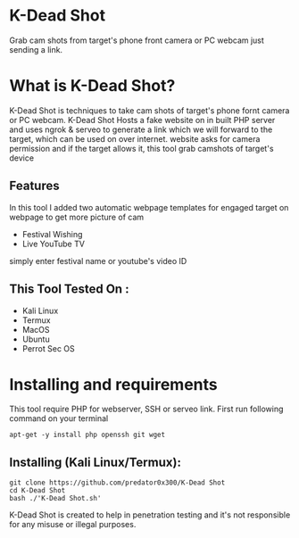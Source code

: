 # K-Dead Shot
Grab cam shots from target's phone front camera or PC webcam just sending a link.

# What is K-Dead Shot?
<p>K-Dead Shot is techniques to take cam shots of target's phone fornt camera or PC webcam. K-Dead Shot Hosts a fake website on in built PHP server and uses ngrok & serveo to generate a link which we will forward to the target, which can be used on over internet. website asks for camera permission and if the target allows it, this tool grab camshots of target's device</p>

## Features
<p>In this tool I added two automatic webpage templates for engaged target on webpage to get more picture of cam</p>
<ul>
  <li>Festival Wishing</li>
  <li>Live YouTube TV</li>
</ul>
<p>simply enter festival name or youtube's video ID</p>

## This Tool Tested On :
<ul>
  <li>Kali Linux</li>
  <li>Termux</li>
  <li>MacOS</li>
  <li>Ubuntu</li>
  <li>Perrot Sec OS</li>
</ul>

# Installing and requirements
<p>This tool require PHP for webserver, SSH or serveo link. First run following command on your terminal</p>

```
apt-get -y install php openssh git wget
```

## Installing (Kali Linux/Termux):

```
git clone https://github.com/predator0x300/K-Dead Shot
cd K-Dead Shot
bash ./'K-Dead Shot.sh'
```
<p>K-Dead Shot is created to help in penetration testing and it's not responsible for any misuse or illegal purposes.</p>

